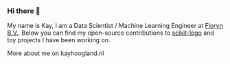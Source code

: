 ### Hi there 👋

My name is Kay, I am a Data Scientist / Machine Learning Engineer at [Floryn B.V.](https://www.floryn.com/nl/).
Below you can find my open-source contributions to [scikit-lego](https://github.com/koaning/scikit-lego) and toy projects I have been working on.

More about me on kayhoogland.nl

<!--
**kayhoogland/kayhoogland** is a ✨ _special_ ✨ repository because its `README.md` (this file) appears on your GitHub profile.

Here are some ideas to get you started:

- 🔭 I’m currently working on ...
- 🌱 I’m currently learning ...
- 👯 I’m looking to collaborate on ...
- 🤔 I’m looking for help with ...
- 💬 Ask me about ...
- 📫 How to reach me: ...
- 😄 Pronouns: ...
- ⚡ Fun fact: ...
-->
